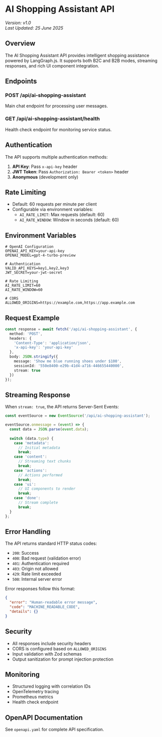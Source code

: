 # AI Shopping Assistant API

*Version: v1.0*  
*Last Updated: 25 June 2025*

## Overview

The AI Shopping Assistant API provides intelligent shopping assistance powered by LangGraph.js. It supports both B2C and B2B modes, streaming responses, and rich UI component integration.

## Endpoints

### POST /api/ai-shopping-assistant
Main chat endpoint for processing user messages.

### GET /api/ai-shopping-assistant/health
Health check endpoint for monitoring service status.

## Authentication

The API supports multiple authentication methods:

1. **API Key**: Pass `x-api-key` header
2. **JWT Token**: Pass `Authorization: Bearer <token>` header
3. **Anonymous** (development only)

## Rate Limiting

- Default: 60 requests per minute per client
- Configurable via environment variables:
  - `AI_RATE_LIMIT`: Max requests (default: 60)
  - `AI_RATE_WINDOW`: Window in seconds (default: 60)

## Environment Variables

```env
# OpenAI Configuration
OPENAI_API_KEY=your-api-key
OPENAI_MODEL=gpt-4-turbo-preview

# Authentication
VALID_API_KEYS=key1,key2,key3
JWT_SECRET=your-jwt-secret

# Rate Limiting
AI_RATE_LIMIT=60
AI_RATE_WINDOW=60

# CORS
ALLOWED_ORIGINS=https://example.com,https://app.example.com
```

## Request Example

```typescript
const response = await fetch('/api/ai-shopping-assistant', {
  method: 'POST',
  headers: {
    'Content-Type': 'application/json',
    'x-api-key': 'your-api-key'
  },
  body: JSON.stringify({
    message: 'Show me blue running shoes under $100',
    sessionId: '550e8400-e29b-41d4-a716-446655440000',
    stream: true
  })
});
```

## Streaming Response

When `stream: true`, the API returns Server-Sent Events:

```typescript
const eventSource = new EventSource('/api/ai-shopping-assistant');

eventSource.onmessage = (event) => {
  const data = JSON.parse(event.data);
  
  switch (data.type) {
    case 'metadata':
      // Initial metadata
      break;
    case 'content':
      // Streaming text chunks
      break;
    case 'actions':
      // Actions performed
      break;
    case 'ui':
      // UI components to render
      break;
    case 'done':
      // Stream complete
      break;
  }
};
```

## Error Handling

The API returns standard HTTP status codes:

- `200`: Success
- `400`: Bad request (validation error)
- `401`: Authentication required
- `403`: Origin not allowed
- `429`: Rate limit exceeded
- `500`: Internal server error

Error responses follow this format:

```json
{
  "error": "Human-readable error message",
  "code": "MACHINE_READABLE_CODE",
  "details": {}
}
```

## Security

- All responses include security headers
- CORS is configured based on `ALLOWED_ORIGINS`
- Input validation with Zod schemas
- Output sanitization for prompt injection protection

## Monitoring

- Structured logging with correlation IDs
- OpenTelemetry tracing
- Prometheus metrics
- Health check endpoint

## OpenAPI Documentation

See `openapi.yaml` for complete API specification.
